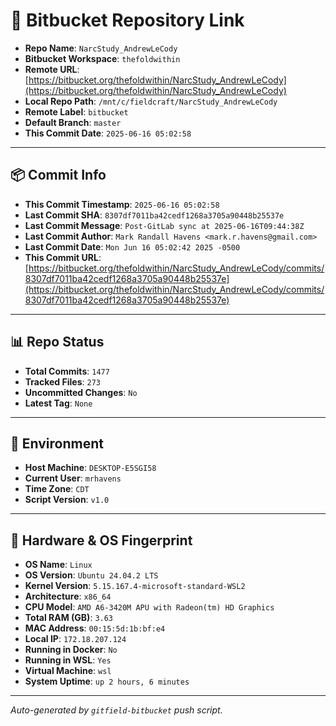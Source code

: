 # 🔗 Bitbucket Repository Link

- **Repo Name**: `NarcStudy_AndrewLeCody`
- **Bitbucket Workspace**: `thefoldwithin`
- **Remote URL**: [https://bitbucket.org/thefoldwithin/NarcStudy_AndrewLeCody](https://bitbucket.org/thefoldwithin/NarcStudy_AndrewLeCody)
- **Local Repo Path**: `/mnt/c/fieldcraft/NarcStudy_AndrewLeCody`
- **Remote Label**: `bitbucket`
- **Default Branch**: `master`
- **This Commit Date**: `2025-06-16 05:02:58`

---

## 📦 Commit Info

- **This Commit Timestamp**: `2025-06-16 05:02:58`
- **Last Commit SHA**: `8307df7011ba42cedf1268a3705a90448b25537e`
- **Last Commit Message**: `Post-GitLab sync at 2025-06-16T09:44:38Z`
- **Last Commit Author**: `Mark Randall Havens <mark.r.havens@gmail.com>`
- **Last Commit Date**: `Mon Jun 16 05:02:42 2025 -0500`
- **This Commit URL**: [https://bitbucket.org/thefoldwithin/NarcStudy_AndrewLeCody/commits/8307df7011ba42cedf1268a3705a90448b25537e](https://bitbucket.org/thefoldwithin/NarcStudy_AndrewLeCody/commits/8307df7011ba42cedf1268a3705a90448b25537e)

---

## 📊 Repo Status

- **Total Commits**: `1477`
- **Tracked Files**: `273`
- **Uncommitted Changes**: `No`
- **Latest Tag**: `None`

---

## 🧭 Environment

- **Host Machine**: `DESKTOP-E5SGI58`
- **Current User**: `mrhavens`
- **Time Zone**: `CDT`
- **Script Version**: `v1.0`

---

## 🧬 Hardware & OS Fingerprint

- **OS Name**: `Linux`
- **OS Version**: `Ubuntu 24.04.2 LTS`
- **Kernel Version**: `5.15.167.4-microsoft-standard-WSL2`
- **Architecture**: `x86_64`
- **CPU Model**: `AMD A6-3420M APU with Radeon(tm) HD Graphics`
- **Total RAM (GB)**: `3.63`
- **MAC Address**: `00:15:5d:1b:bf:e4`
- **Local IP**: `172.18.207.124`
- **Running in Docker**: `No`
- **Running in WSL**: `Yes`
- **Virtual Machine**: `wsl`
- **System Uptime**: `up 2 hours, 6 minutes`

---

_Auto-generated by `gitfield-bitbucket` push script._
